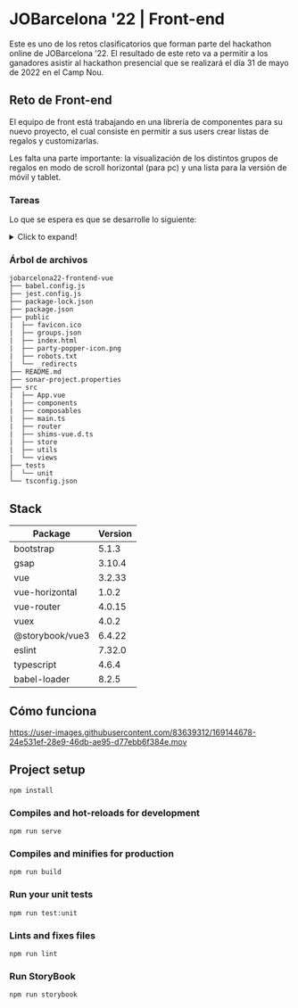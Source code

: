 # JOBarcelona '22 | Front-end

Este es uno de los retos clasificatorios que forman parte del hackathon online de JOBarcelona ’22. El resultado de este reto va a permitir a los ganadores asistir al hackathon presencial que se realizará el día 31 de mayo de 2022 en el Camp Nou.

## Reto de Front-end

El equipo de front está trabajando en una librería de componentes para su nuevo proyecto, el cual consiste en permitir a sus users crear listas de regalos y customizarlas.

Les falta una parte importante: la visualización de los distintos grupos de regalos en modo de scroll horizontal (para pc) y una lista para la versión de móvil y tablet.

### Tareas

Lo que se espera es que se desarrolle lo siguiente:

<details>

<summary>Click to expand!</summary>

- Componente con un título y una grupo de regalos que contenga la siguiente información:

  - Título

  - Descripción

  - Tags del grupo

El componente es responsive:

- Adopta un modo de scroll horizontal para PC

- Adopta modo lista para Móvil y Tablet

- Al clicar en cada grupo de regalos permite ejecutar una acción (por ahora indefinida).

- Utilizar un sistema lo más atómico posible

- Comentar el desarrollo de este componente

- Se tiene que utilizar la librería Storybook para documentar el componente

</details>

### Árbol de archivos

```
jobarcelona22-frontend-vue
├── babel.config.js
├── jest.config.js
├── package-lock.json
├── package.json
├── public
|  ├── favicon.ico
|  ├── groups.json
|  ├── index.html
|  ├── party-popper-icon.png
|  ├── robots.txt
|  └── _redirects
├── README.md
├── sonar-project.properties
├── src
|  ├── App.vue
|  ├── components
|  ├── composables
|  ├── main.ts
|  ├── router
|  ├── shims-vue.d.ts
|  ├── store
|  ├── utils
|  └── views
├── tests
|  └── unit
└── tsconfig.json
```

## Stack

| Package         | Version |
| --------------- | ------- |
| bootstrap       | 5.1.3   |
| gsap            | 3.10.4  |
| vue             | 3.2.33  |
| vue-horizontal  | 1.0.2   |
| vue-router      | 4.0.15  |
| vuex            | 4.0.2   |
| @storybook/vue3 | 6.4.22  |
| eslint          | 7.32.0  |
| typescript      | 4.6.4   |
| babel-loader    | 8.2.5   |

## Cómo funciona

https://user-images.githubusercontent.com/83639312/169144678-24e531ef-28e9-46db-ae95-d77ebb6f384e.mov


## Project setup

```
npm install
```

### Compiles and hot-reloads for development

```
npm run serve
```

### Compiles and minifies for production

```
npm run build
```

### Run your unit tests

```
npm run test:unit
```

### Lints and fixes files

```
npm run lint
```

### Run StoryBook

```
npm run storybook
```
